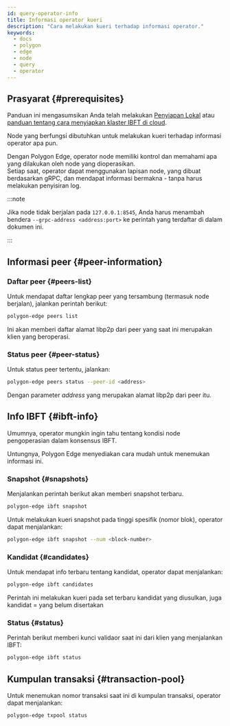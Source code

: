 ```yaml
---
id: query-operator-info
title: Informasi operator kueri
description: "Cara melakukan kueri terhadap informasi operator."
keywords:
  - docs
  - polygon
  - edge
  - node
  - query
  - operator
---
```


## Prasyarat {#prerequisites}

Panduan ini mengasumsikan Anda telah melakukan [Penyiapan Lokal](/docs/edge/get-started/set-up-ibft-locally) atau [panduan tentang cara menyiapkan klaster IBFT di cloud](/docs/edge/get-started/set-up-ibft-on-the-cloud).

Node yang berfungsi dibutuhkan untuk melakukan kueri terhadap informasi operator apa pun.

Dengan Polygon Edge, operator node memiliki kontrol dan memahami apa yang dilakukan oleh node yang dioperasikan.<br />
Setiap saat, operator dapat menggunakan lapisan node, yang dibuat berdasarkan gRPC, dan mendapat informasi bermakna - tanpa harus melakukan penyisiran log.

:::note

Jika node tidak berjalan pada `127.0.0.1:8545`, Anda harus menambah bendera `--grpc-address <address:port>` ke perintah yang terdaftar di dalam dokumen ini.

:::

## Informasi peer {#peer-information}

### Daftar peer {#peers-list}

Untuk mendapat daftar lengkap peer yang tersambung (termasuk node berjalan), jalankan perintah berikut:
````bash
polygon-edge peers list
````

Ini akan memberi daftar alamat libp2p dari peer yang saat ini merupakan klien yang beroperasi.

### Status peer {#peer-status}

Untuk status peer tertentu, jalankan:
````bash
polygon-edge peers status --peer-id <address>
````
Dengan parameter *address* yang merupakan alamat libp2p dari peer itu.

## Info IBFT {#ibft-info}

Umumnya, operator mungkin ingin tahu tentang kondisi node pengoperasian dalam konsensus IBFT.

Untungnya, Polygon Edge menyediakan cara mudah untuk menemukan informasi ini.

### Snapshot {#snapshots}

Menjalankan perintah berikut akan memberi snapshot terbaru.
````bash
polygon-edge ibft snapshot
````
Untuk melakukan kueri snapshot pada tinggi spesifik (nomor blok), operator dapat menjalankan:
````bash
polygon-edge ibft snapshot --num <block-number>
````

### Kandidat {#candidates}

Untuk mendapat info terbaru tentang kandidat, operator dapat menjalankan:
````bash
polygon-edge ibft candidates
````
Perintah ini melakukan kueri pada set terbaru kandidat yang diusulkan, juga kandidat = yang belum disertakan

### Status {#status}

Perintah berikut memberi kunci validaor saat ini dari klien yang menjalankan IBFT:
````bash
polygon-edge ibft status
````

## Kumpulan transaksi {#transaction-pool}

Untuk menemukan nomor transaksi saat ini di kumpulan transaksi, operator dapat menjalankan:
````bash
polygon-edge txpool status
````
